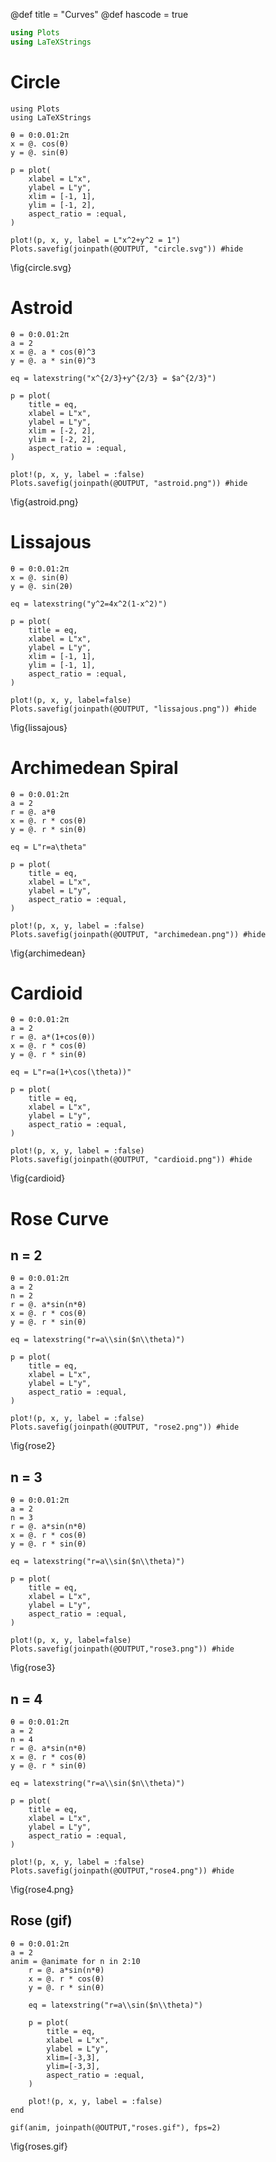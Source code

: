 @def title = "Curves"
@def hascode = true

```julia
using Plots
using LaTeXStrings
```

# Circle


```julia:circle
using Plots
using LaTeXStrings

θ = 0:0.01:2π
x = @. cos(θ)
y = @. sin(θ)

p = plot(
    xlabel = L"x",
    ylabel = L"y",
    xlim = [-1, 1],
    ylim = [-1, 2],
    aspect_ratio = :equal,
)

plot!(p, x, y, label = L"x^2+y^2 = 1")
Plots.savefig(joinpath(@OUTPUT, "circle.svg")) #hide
```

\fig{circle.svg}

# Astroid


```julia:astroid
θ = 0:0.01:2π
a = 2
x = @. a * cos(θ)^3
y = @. a * sin(θ)^3

eq = latexstring("x^{2/3}+y^{2/3} = $a^{2/3}")

p = plot(
    title = eq,
    xlabel = L"x",
    ylabel = L"y",
    xlim = [-2, 2],
    ylim = [-2, 2],
    aspect_ratio = :equal,
)

plot!(p, x, y, label = :false)
Plots.savefig(joinpath(@OUTPUT, "astroid.png")) #hide
```

\fig{astroid.png}

# Lissajous


```julia:lissajous
θ = 0:0.01:2π
x = @. sin(θ)
y = @. sin(2θ)

eq = latexstring("y^2=4x^2(1-x^2)")

p = plot(
    title = eq,
    xlabel = L"x",
    ylabel = L"y",
    xlim = [-1, 1],
    ylim = [-1, 1],
    aspect_ratio = :equal,
)

plot!(p, x, y, label=false)
Plots.savefig(joinpath(@OUTPUT, "lissajous.png")) #hide
```

\fig{lissajous}

# Archimedean Spiral


```julia:archimedean
θ = 0:0.01:2π
a = 2
r = @. a*θ
x = @. r * cos(θ)
y = @. r * sin(θ)

eq = L"r=a\theta"

p = plot(
    title = eq,
    xlabel = L"x",
    ylabel = L"y",
    aspect_ratio = :equal,
)

plot!(p, x, y, label = :false)
Plots.savefig(joinpath(@OUTPUT, "archimedean.png")) #hide
```

\fig{archimedean}

# Cardioid


```julia:cardioid
θ = 0:0.01:2π
a = 2
r = @. a*(1+cos(θ))
x = @. r * cos(θ)
y = @. r * sin(θ)

eq = L"r=a(1+\cos(\theta))"

p = plot(
    title = eq,
    xlabel = L"x",
    ylabel = L"y",
    aspect_ratio = :equal,
)

plot!(p, x, y, label = :false)
Plots.savefig(joinpath(@OUTPUT, "cardioid.png")) #hide
```

\fig{cardioid}

# Rose Curve

## n = 2


```julia:rose2
θ = 0:0.01:2π
a = 2
n = 2
r = @. a*sin(n*θ)
x = @. r * cos(θ)
y = @. r * sin(θ)

eq = latexstring("r=a\\sin($n\\theta)")

p = plot(
    title = eq,
    xlabel = L"x",
    ylabel = L"y",
    aspect_ratio = :equal,
)

plot!(p, x, y, label = :false)
Plots.savefig(joinpath(@OUTPUT, "rose2.png")) #hide
```

\fig{rose2}


## n = 3


```julia:rose3
θ = 0:0.01:2π
a = 2
n = 3
r = @. a*sin(n*θ)
x = @. r * cos(θ)
y = @. r * sin(θ)

eq = latexstring("r=a\\sin($n\\theta)")

p = plot(
    title = eq,
    xlabel = L"x",
    ylabel = L"y",
    aspect_ratio = :equal,
)

plot!(p, x, y, label=false)
Plots.savefig(joinpath(@OUTPUT,"rose3.png")) #hide
```

\fig{rose3}

## n = 4


```julia:rose4
θ = 0:0.01:2π
a = 2
n = 4
r = @. a*sin(n*θ)
x = @. r * cos(θ)
y = @. r * sin(θ)

eq = latexstring("r=a\\sin($n\\theta)")

p = plot(
    title = eq,
    xlabel = L"x",
    ylabel = L"y",
    aspect_ratio = :equal,
)

plot!(p, x, y, label = :false)
Plots.savefig(joinpath(@OUTPUT,"rose4.png")) #hide
```

\fig{rose4.png}

## Rose (gif)


```julia:roses
θ = 0:0.01:2π
a = 2
anim = @animate for n in 2:10
    r = @. a*sin(n*θ)
    x = @. r * cos(θ)
    y = @. r * sin(θ)

    eq = latexstring("r=a\\sin($n\\theta)")

    p = plot(
        title = eq,
        xlabel = L"x",
        ylabel = L"y",
        xlim=[-3,3],
        ylim=[-3,3],
        aspect_ratio = :equal,
    )

    plot!(p, x, y, label = :false)
end

gif(anim, joinpath(@OUTPUT,"roses.gif"), fps=2)
```

\fig{roses.gif}
